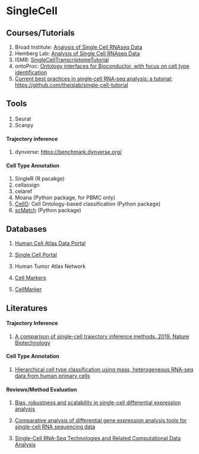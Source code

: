 # SingleCell

## Courses/Tutorials

1. Broad Institute: [Analysis of Single Cell RNAseq Data](https://broadinstitute.github.io/2019_scWorkshop/)
2. Hemberg Lab: [Analysis of Single Cell RNAseq Data](https://scrnaseq-course.cog.sanger.ac.uk/website/index.html)
3. ISMB: [SingleCellTranscriptomeTutorial](https://github.com/SingleCellTranscriptomics)
4. ontoProc: [Ontology interfaces for Bioconductor, with focus on cell type identification](http://www.bioconductor.org/packages/devel/bioc/vignettes/ontoProc/inst/doc/ontoProc.html)
5. [Current best practices in single‐cell RNA‐seq analysis: a tutorial](https://www.embopress.org/doi/full/10.15252/msb.20188746); https://github.com/theislab/single-cell-tutorial


## Tools

#### 

1. Seurat
2. Scanpy


#### Trajectory inference

1. dynverse: https://benchmark.dynverse.org/

#### Cell Type Annotation
1. SingleR (R pacakge)
2. cellassign
3. celaref
4. Moana (Python package, for PBMC only)
5. [CellO](https://github.com/deweylab/CellO): Cell Ontology-based classification (Python package)
6. [scMatch](https://github.com/forrest-lab/scMatch) (Python package)


## Databases

1. [Human Cell Atlas Data Portal](https://data.humancellatlas.org/)
2. [Single Cell Portal](https://portals.broadinstitute.org/single_cell)
3. Human Tumor Atlas Network

4. [Cell Markers](https://www.biolegend.com/en-us/cell-markers)
5. [CellMarker](http://biocc.hrbmu.edu.cn/CellMarker/#)


## Literatures

#### Trajectory Inference

1. [A comparison of single-cell trajectory inference methods. 2019. Nature Biotechnology](https://www.nature.com/articles/s41587-019-0071-9)

#### Cell Type Annotation

1. [Hierarchical cell type classification using mass, heterogeneous RNA-seq data from human primary cells](https://doi.org/10.1101/634097)


#### Reviews/Method Evaluation

1. [Bias, robustness and scalability in single-cell differential expression analysis](https://www.nature.com/articles/nmeth.4612)  

2. [Comparative analysis of differential gene expression analysis tools for single-cell RNA sequencing data](https://bmcbioinformatics.biomedcentral.com/articles/10.1186/s12859-019-2599-6)  

3. [Single-Cell RNA-Seq Technologies and Related Computational Data Analysis](https://www.frontiersin.org/articles/10.3389/fgene.2019.00317/full)
